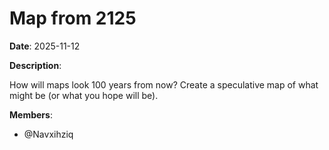 # Map from 2125

**Date**: 2025-11-12

**Description**:

How will maps look 100 years from now? Create a speculative map of what might be (or what you hope will be).

**Members**:
- @Navxihziq
